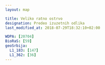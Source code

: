 ```yaml
---
layout: map

title: Veliko ratno ostrvo
designation: Predeo izuzetnih odlika
last_modified_at: 2018-07-29T18:32:10+02:00

WDPA: [20704]
BioRaS: [59]
geoSrbija:
  L1_183: [147]
  L1_362: [36]
---
```

